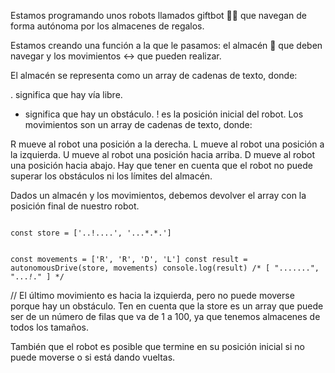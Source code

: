 Estamos programando unos robots llamados giftbot 🤖🎁 que navegan de forma autónoma por los almacenes de regalos.

Estamos creando una función a la que le pasamos: el almacén 🏬 que deben navegar y los movimientos ↔️ que pueden realizar.

El almacén se representa como un array de cadenas de texto, donde:

. significa que hay vía libre.
* significa que hay un obstáculo.
! es la posición inicial del robot.
Los movimientos son un array de cadenas de texto, donde:

R mueve al robot una posición a la derecha.
L mueve al robot una posición a la izquierda.
U mueve al robot una posición hacia arriba.
D mueve al robot una posición hacia abajo.
Hay que tener en cuenta que el robot no puede superar los obstáculos ni los límites del almacén.

Dados un almacén y los movimientos, debemos devolver el array con la posición final de nuestro robot.

<code>
const store = ['..!....', '...*.*.']

const movements = ['R', 'R', 'D', 'L']
const result = autonomousDrive(store, movements)
console.log(result)
/*
[
  ".......",
  "...*!*."
]
*/
</code>

// El último movimiento es hacia la izquierda, pero no puede moverse porque hay un obstáculo.
Ten en cuenta que la store es un array que puede ser de un número de filas que va de 1 a 100, ya que tenemos almacenes de todos los tamaños.

También que el robot es posible que termine en su posición inicial si no puede moverse o si está dando vueltas.
